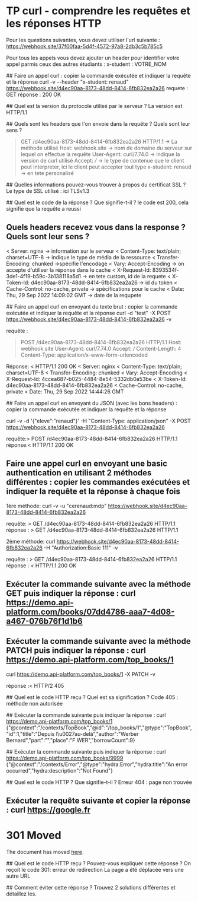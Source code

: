 # TP curl - comprendre les requêtes et les réponses HTTP

Pour les questions suivantes, vous devez utiliser l'url suivante : https://webhook.site/37f00faa-5d4f-4572-97a8-2db3c5b785c5

Pour tous les appels vous devez ajouter un header pour identifier votre appel parmis ceux des autres étudiants : x-student : VOTRE_NOM

## Faire un appel curl : copier la commande exécutée et indiquer la requête et la réponse
curl -v --header "x-student: renaud" https://webhook.site/d4ec90aa-8173-48dd-8414-6fb832ea2a26
requete : GET 
réponse : 200 OK

## Quel est la version du protocole utilisé par le serveur ?
La version est HTTP/1.1

## Quels sont les headers que l'on envoie dans la requête ? Quels sont leur sens ?
> GET /d4ec90aa-8173-48dd-8414-6fb832ea2a26 HTTP/1.1 -> La méthode utilisé
> Host: webhook.site -> nom de domaine du serveur sur lequel on effectue la requête
> User-Agent: curl/7.74.0 -> indique la version de curl utilisé
> Accept: */* -> le type de contenue que le client peut interpreter, ici le client peut accepter tout type
> x-student: renaud -> en tete personalisé


## Quelles informations pouvez-vous trouver à propos du certificat SSL ?
Le type de SSL utilisé : ici TLSv1.3

## Quel est le code de la réponse ? Que signifie-t-il ?
le code est 200, cela signifie que la requête a reussi

## Quels headers recevez vous dans la response ? Quels sont leur sens ?
< Server: nginx                                      -> information sur le serveur
< Content-Type: text/plain; charset=UTF-8            -> indique le type de média de la ressource
< Transfer-Encoding: chunked                         ->spécifie l'encodage
< Vary: Accept-Encoding                              -> on accepte d'utiliser la réponse dans le cache
< X-Request-Id: 8393534f-3de1-4f19-b59c-3b138118a5d1 -> en tete custom, id de la requete
< X-Token-Id: d4ec90aa-8173-48dd-8414-6fb832ea2a26   -> id du token
< Cache-Control: no-cache, private                   -> spécifications pour le cache
< Date: Thu, 29 Sep 2022 14:09:02 GMT                -> date de la requpete


## Faire un appel curl en envoyant du texte brut : copier la commande exécutée et indiquer la requête et la réponse
curl -d "test" -X POST https://webhook.site/d4ec90aa-8173-48dd-8414-6fb832ea2a26 -v

requête :
> POST /d4ec90aa-8173-48dd-8414-6fb832ea2a26 HTTP/1.1
> Host: webhook.site
> User-Agent: curl/7.74.0
> Accept: */*
> Content-Length: 4
> Content-Type: application/x-www-form-urlencoded

Réponse:
< HTTP/1.1 200 OK
< Server: nginx
< Content-Type: text/plain; charset=UTF-8
< Transfer-Encoding: chunked
< Vary: Accept-Encoding
< X-Request-Id: 4ccea687-b025-4484-8e54-5332db0a53be
< X-Token-Id: d4ec90aa-8173-48dd-8414-6fb832ea2a26
< Cache-Control: no-cache, private
< Date: Thu, 29 Sep 2022 14:44:26 GMT

## Faire un appel curl en envoyant du JSON (avec les bons headers) : copier la commande exécutée et indiquer la requête et la réponse

curl -v -d '{"eleve":"renaud"}' -H "Content-Type: application/json" -X POST https://webhook.site/d4ec90aa-8173-48dd-8414-6fb832ea2a26

requête:> POST /d4ec90aa-8173-48dd-8414-6fb832ea2a26 HTTP/1.1
réponse:< HTTP/1.1 200 OK


## Faire une appel curl en envoyant une basic authentication en utilisant 2 méthodes différentes : copier les commandes exécutées et indiquer la requête et la réponse à chaque fois 

1ère méthode:
curl -v -u "cerenaud:mdp" https://webhook.site/d4ec90aa-8173-48dd-8414-6fb832ea2a26

requête: > GET /d4ec90aa-8173-48dd-8414-6fb832ea2a26 HTTP/1.1
réponse : > GET /d4ec90aa-8173-48dd-8414-6fb832ea2a26 HTTP/1.1

2ème méthode:
curl https://webhook.site/d4ec90aa-8173-48dd-8414-6fb832ea2a26 -H "Authorization:Basic 111" -v

requête : > GET /d4ec90aa-8173-48dd-8414-6fb832ea2a26 HTTP/1.1
réponse : < HTTP/1.1 200 OK


## Exécuter la commande suivante avec la méthode GET puis indiquer la réponse : curl https://demo.api-platform.com/books/07dd4786-aaa7-4d08-a467-076b76f1d1b6 


## Exécuter la commande suivante avec la méthode PATCH  puis indiquer la réponse : curl https://demo.api-platform.com/top_books/1
curl https://demo.api-platform.com/top_books/1 -X PATCH -v

réponse :< HTTP/2 405 

## Quel est le code HTTP reçu ? Quel est sa signification ?
Code 405 : méthode non autorisée

## Exécuter la commande suivante puis indiquer la réponse : curl https://demo.api-platform.com/top_books/1
{"@context":"\/contexts\/TopBook","@id":"\/top_books\/1","@type":"TopBook","id":1,"title":"Depuis l\u0027au-delà","author":"Werber Bernard","part":"","place":"F WER","borrowCount":9}

## Exécuter la commande suivante puis indiquer la réponse : curl https://demo.api-platform.com/top_books/9999
{"@context":"\/contexts\/Error","@type":"hydra:Error","hydra:title":"An error occurred","hydra:description":"Not Found"}

## Quel est le code HTTP ? Que signifie-t-il ?
Erreur 404 : page non trouvée


## Exécuter la requête suivante et copier la réponse : curl https://google.fr
<HTML><HEAD><meta http-equiv="content-type" content="text/html;charset=utf-8">
<TITLE>301 Moved</TITLE></HEAD><BODY>
<H1>301 Moved</H1>
The document has moved
<A HREF="https://www.google.fr/">here</A>.
</BODY></HTML>


## Quel est le code HTTP reçu ? Pouvez-vous expliquer cette réponse ?
On reçoit le code 301: erreur de redirection
La page a été déplacée vers une autre URL 

## Comment éviter cette réponse ? Trouvez 2 solutions différentes et détaillez les.

